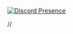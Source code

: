 [![Discord Presence](https://lanyard.cnrad.dev/api/:823311116574785636)](https://discord.com/users/:823311116574785636) 

//
